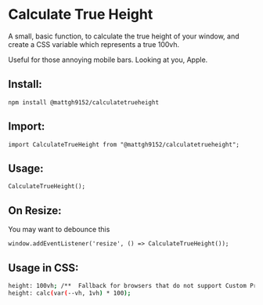 # Calculate True Height

A small, basic function, to calculate the true height of your window, and create a CSS variable which represents a true 100vh.

Useful for those annoying mobile bars. Looking at you, Apple.

## Install:
`npm install @mattgh9152/calculatetrueheight`

## Import:
`import CalculateTrueHeight from "@mattgh9152/calculatetrueheight";`

## Usage:
`CalculateTrueHeight();`

## On Resize:
You may want to debounce this

`window.addEventListener('resize', () => CalculateTrueHeight());`

## Usage in CSS:
```bash
height: 100vh; /**  Fallback for browsers that do not support Custom Properties **/
height: calc(var(--vh, 1vh) * 100);
```

